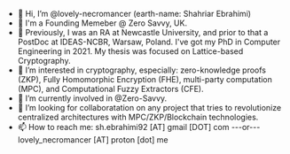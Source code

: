 - 👋 Hi, I’m @lovely-necromancer (earth-name: Shahriar Ebrahimi)
- 🧐 I'm a Founding Memeber @ Zero Savvy, UK.  
- 🧐 Previously, I was an RA at Newcastle University, and prior to that a PostDoc at IDEAS-NCBR, Warsaw, Poland. I've got my PhD in Computer Engineering in 2021. My thesis was focused on Lattice-based Cryptography.
- 👀 I’m interested in cryptography, especially: zero-knowledge proofs (ZKP), Fully Homomorphic Encryption (FHE), multi-party computation (MPC), and Computational Fuzzy Extractors (CFE).
- 🌱 I’m currently involved in @Zero-Savvy.
- 💞️ I’m looking for collaboratation on any project that tries to revolutionize centralized architectures with MPC/ZKP/Blockchain technologies.
- 📫 How to reach me: sh.ebrahimi92 [AT] gmail [DOT] com  ---or--- lovely_necromancer [AT] proton [dot] me
